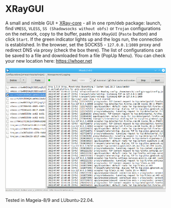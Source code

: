# XRayGUI
A small and nimble GUI + [XRay-core](https://github.com/XTLS/Xray-core) - all in one rpm/deb package: launch, find `VMESS`, `VLESS`, `SS (Shadowsocks without obfs)` or `Trojan` configurations on the network, copy to the buffer, paste into `XRayGUI` (`Paste` button) and click `Start`. If the green indicator lights up and the logs run, the connection is established. In the browser, set the SOCKS5 - `127.0.0.1`:`1089` proxy and redirect DNS via proxy (check the box there). The list of configurations can be saved to a file and downloaded from a file (PopUp Menu). You can check your new location here: https://whoer.net  
  
![](https://github.com/AKotov-dev/XRayGUI/blob/main/ScreenShots/XRayGUI-4.png)  
  
Tested in Mageia-8/9 and LUbuntu-22.04.
